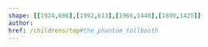 ```yaml
---
shape: [[1924,606],[1992,613],[1966,1448],[1890,1425]]
author: 
href: /childrens/top#the_phantom_tollbooth
---
```

 